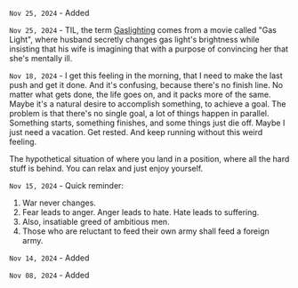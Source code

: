 `Nov 25, 2024` - Added [](/17_notes/28-karpman_drama_triangle.md)

`Nov 25, 2024` - TIL, the term [Gaslighting](https://en.wikipedia.org/wiki/Gaslighting) comes from a movie called "Gas Light", where husband secretly changes gas light's brightness while insisting that his wife is imagining that with a purpose of convincing her that she's mentally ill.

`Nov 18, 2024` - I get this feeling in the morning, that I need to make the last push and get it done.
And it's confusing, because there's no finish line.
No matter what gets done, the life goes on, and it packs more of the same.
Maybe it's a natural desire to accomplish something, to achieve a goal.
The problem is that there's no single goal, a lot of things happen in parallel.
Something starts, something finishes, and some things just die off.
Maybe I just need a vacation. Get rested. And keep running without this weird feeling.

The hypothetical situation of where you land in a position, where all the hard stuff is behind.
You can relax and just enjoy yourself.

`Nov 15, 2024` - Quick reminder:

1. War never changes.
2. Fear leads to anger. Anger leads to hate. Hate leads to suffering.
3. Also, insatiable greed of ambitious men.
4. Those who are reluctant to feed their own army shall feed a foreign army.

`Nov 14, 2024` - Added [](/12_articles/67-password.rst)

`Nov 08, 2024` - Added [](/12_articles/66-python-project-setup.md)

